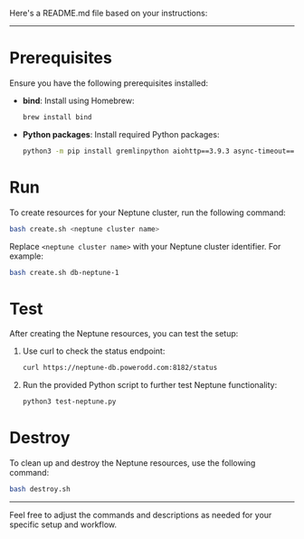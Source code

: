 Here's a README.md file based on your instructions:

---

# Prerequisites

Ensure you have the following prerequisites installed:

- **bind**: Install using Homebrew:
  ```bash
  brew install bind
  ```

- **Python packages**: Install required Python packages:
  ```bash
  python3 -m pip install gremlinpython aiohttp==3.9.3 async-timeout==4.0.3
  ```

# Run

To create resources for your Neptune cluster, run the following command:

```bash
bash create.sh <neptune cluster name>
```

Replace `<neptune cluster name>` with your Neptune cluster identifier. For example:

```bash
bash create.sh db-neptune-1
```

# Test

After creating the Neptune resources, you can test the setup:

1. Use curl to check the status endpoint:
   ```bash
   curl https://neptune-db.powerodd.com:8182/status
   ```

2. Run the provided Python script to further test Neptune functionality:
   ```bash
   python3 test-neptune.py
   ```

# Destroy

To clean up and destroy the Neptune resources, use the following command:

```bash
bash destroy.sh
```

---

Feel free to adjust the commands and descriptions as needed for your specific setup and workflow.